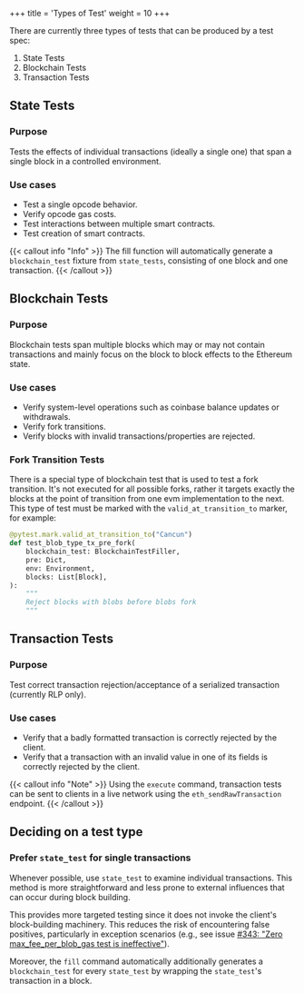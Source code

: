 +++
title = 'Types of Test'
weight = 10
+++

There are currently three types of tests that can be produced by a test spec:

1. State Tests
2. Blockchain Tests
3. Transaction Tests

## State Tests

### Purpose

Tests the effects of individual transactions (ideally a single one) that span a single block in a controlled environment.

### Use cases

- Test a single opcode behavior.
- Verify opcode gas costs.
- Test interactions between multiple smart contracts.
- Test creation of smart contracts.

{{< callout info "Info" >}}
The fill function will automatically generate a `blockchain_test` fixture from `state_tests`, consisting of one block and one transaction.
{{< /callout >}}

## Blockchain Tests

### Purpose

Blockchain tests span multiple blocks which may or may not contain transactions and mainly focus on the block to block effects to the Ethereum state.

### Use cases

- Verify system-level operations such as coinbase balance updates or withdrawals.
- Verify fork transitions.
- Verify blocks with invalid transactions/properties are rejected.

### Fork Transition Tests

There is a special type of blockchain test that is used to test a fork transition. It's not executed for all possible forks, rather it targets exactly the blocks at the point of transition from one evm implementation to the next. This type of test must be marked with the `valid_at_transition_to` marker, for example:

```python
@pytest.mark.valid_at_transition_to("Cancun")
def test_blob_type_tx_pre_fork(
    blockchain_test: BlockchainTestFiller,
    pre: Dict,
    env: Environment,
    blocks: List[Block],
):
    """
    Reject blocks with blobs before blobs fork
    """
```

## Transaction Tests

### Purpose

Test correct transaction rejection/acceptance of a serialized transaction (currently RLP only).

### Use cases

- Verify that a badly formatted transaction is correctly rejected by the client.
- Verify that a transaction with an invalid value in one of its fields is correctly rejected by the client.

{{< callout info "Note" >}}
Using the `execute` command, transaction tests can be sent to clients in a live network using the `eth_sendRawTransaction` endpoint.
{{< /callout >}}

## Deciding on a test type

### Prefer `state_test` for single transactions

Whenever possible, use `state_test` to examine individual transactions. This method is more straightforward and less prone to external influences that can occur during block building.

This provides more targeted testing since it does not invoke the client's block-building machinery. This reduces the risk of encountering false positives, particularly in exception scenarios (e.g., see issue [#343: "Zero max_fee_per_blob_gas test is ineffective"](https://github.com/ethereum/execution-spec-tests/issues/343)).

Moreover, the `fill` command automatically additionally generates a `blockchain_test` for every `state_test` by wrapping the `state_test`'s transaction in a block.
